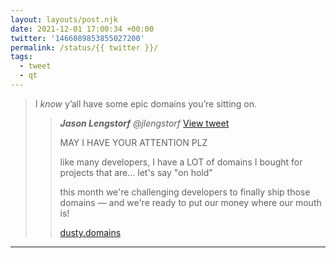 ```yaml
---
layout: layouts/post.njk
date: 2021-12-01 17:00:34 +00:00
twitter: '1466089853855027200'
permalink: /status/{{ twitter }}/
tags: 
  - tweet
  - qt
---
```


> I *know* y’all have some epic domains you’re sitting on. 
> 
> > <cite>**Jason Lengstorf** @jlengstorf</cite> [View tweet](https://twitter.com/jlengstorf/status/1466086671116488706)
> > 
> > MAY I HAVE YOUR ATTENTION PLZ
> > 
> > like many developers, I have a LOT of domains I bought for projects that are... let's say "on hold"
> > 
> > this month we're challenging developers to finally ship those domains — and we're ready to put our money where our mouth is!
> > 
> > [dusty.domains](https://dusty.domains/)

---
